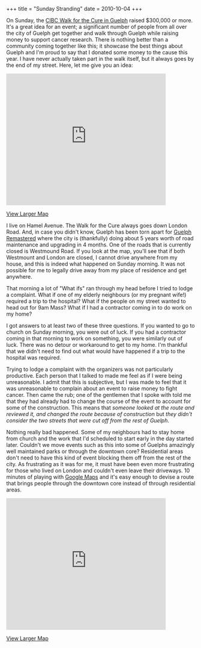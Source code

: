 +++
title = "Sunday Stranding"
date = 2010-10-04
+++

On Sunday, the [CIBC Walk for the Cure in Guelph](http://news.guelphmercury.com/news/Local/article/697064) raised $300,000 or more. It's a great idea for an event; a significant number of people from all over the city of Guelph get together and walk through Guelph while raising money to support cancer research. There is nothing better than a community coming together like this; it showcase the best things about Guelph and I'm proud to say that I donated some money to the cause this year. I have never actually taken part in the walk itself, but it always goes by the end of my street. Here, let me give you an idea:

<iframe width="425" height="350" frameborder="0" scrolling="no" marginheight="0" marginwidth="0" src="http://maps.google.com/?ie=UTF8&amp;hq=&amp;hnear=Guelph,+Wellington+County,+Ontario,+Canada&amp;ll=43.545368,-80.264869&amp;spn=0.006322,0.009645&amp;z=17&amp;output=embed"></iframe>

  
[View Larger Map](http://maps.google.com/?ie=UTF8&hq=&hnear=Guelph,+Wellington+County,+Ontario,+Canada&ll=43.545368,-80.264869&spn=0.006322,0.009645&z=17&source=embed)

I live on Hamel Avenue. The Walk for the Cure always goes down London Road. And, in case you didn't know, Guelph has been torn apart for [Guelph Remastered](http://guelph.ca/remastered/) where the city is (thankfully) doing about 5 years worth of road maintenance and upgrading in 4 months. One of the roads that is currently closed is Westmound Road. If you look at the map, you'll see that if both Westmount and London are closed, I cannot drive anywhere from my house, and this is indeed what happened on Sunday morning. It was not possible for me to legally drive away from my place of residence and get anywhere.

That morning a lot of "What ifs" ran through my head before I tried to lodge a complaint. What if one of my elderly neighbours (or my pregnant wife!) required a trip to the hospital? What if the people on my street wanted to head out for 9am Mass? What if I had a contractor coming in to do work on my home?

I got answers to at least two of these three questions. If you wanted to go to church on Sunday morning, you were out of luck. If you had a contractor coming in that morning to work on something, you were similarly out of luck. There was no detour or workaround to get to my home. I'm thankful that we didn't need to find out what would have happened if a trip to the hospital was required.

Trying to lodge a complaint with the organizers was not particularly productive. Each person that I talked to made me feel as if I were being unreasonable. I admit that this is subjective, but I was made to feel that it was unreasonable to complain about an event to raise money to fight cancer. Then came the rub; one of the gentlemen that I spoke with told me that they had already had to change the course of the event to account for some of the construction. This means that _someone looked at the route and reviewed it, and changed the route because of construction_ but _they didn't consider the two streets that were cut off from the rest of Guelph_.

Nothing really bad happened. Some of my neighbours had to stay home from church and the work that I'd scheduled to start early in the day started later. Couldn't we move events such as this into some of Guelphs amazingly well maintained parks or through the downtown core? Residential areas don't need to have this kind of event blocking them off from the rest of the city. As frustrating as it was for me, it must have been even more frustrating for those who lived on London and couldn't even leave their driveways. 10 minutes of playing with [Google Maps](http://maps.google.com) and it's easy enough to devise a route that brings people through the downtown core instead of through residential areas.

<iframe width="425" height="350" frameborder="0" scrolling="no" marginheight="0" marginwidth="0" src="http://maps.google.com/maps?f=d&amp;source=s_d&amp;saddr=1+Carden+Street,+Guelph,+ON+N1H+3A1,+Canada+(Guelph+City+Hall)&amp;daddr=43.544426,-80.248784+to:43.5450881,-80.2494781+to:43.5456192,-80.2507291+to:43.547326,-80.2505068+to:50+Woolwich+Street,+Guelph,+ON+N1H+3V1,+Canada+(Sleeman+Centre)&amp;hl=en&amp;geocode=FRNumAIdOoQ3-yHdT7h2woGwtQ%3BFWpvmAIdMIA3-ykHM5iHwZoriDH-goNM9eXLHA%3BFQBymAIden03-ynJIG3zwZoriDF2DxnhnvAsOg%3BFRN0mAIdl3g3-ykxQO3FwZoriDEjjpFbFrsuPQ%3BFb56mAIddnk3-ymNb7QN6poriDE4Kqg8iInAwQ%3BFbl5mAIdfYg3-yEd7XywcG3Emg&amp;mra=dpe&amp;mrcr=0&amp;mrsp=4&amp;sz=17&amp;via=1,2,3,4&amp;dirflg=w&amp;sll=43.545546,-80.249012&amp;sspn=0.006322,0.009645&amp;ie=UTF8&amp;ll=43.545546,-80.249012&amp;spn=0.006322,0.009645&amp;output=embed"></iframe>

  
[View Larger Map](http://maps.google.com/maps?f=d&source=embed&saddr=1+Carden+Street,+Guelph,+ON+N1H+3A1,+Canada+(Guelph+City+Hall)&daddr=43.544426,-80.248784+to:43.5450881,-80.2494781+to:43.5456192,-80.2507291+to:43.547326,-80.2505068+to:50+Woolwich+Street,+Guelph,+ON+N1H+3V1,+Canada+(Sleeman+Centre)&hl=en&geocode=FRNumAIdOoQ3-yHdT7h2woGwtQ%3BFWpvmAIdMIA3-ykHM5iHwZoriDH-goNM9eXLHA%3BFQBymAIden03-ynJIG3zwZoriDF2DxnhnvAsOg%3BFRN0mAIdl3g3-ykxQO3FwZoriDEjjpFbFrsuPQ%3BFb56mAIddnk3-ymNb7QN6poriDE4Kqg8iInAwQ%3BFbl5mAIdfYg3-yEd7XywcG3Emg&mra=dpe&mrcr=0&mrsp=4&sz=17&via=1,2,3,4&dirflg=w&sll=43.545546,-80.249012&sspn=0.006322,0.009645&ie=UTF8&ll=43.545546,-80.249012&spn=0.006322,0.009645)
